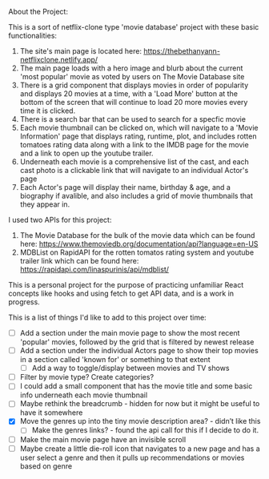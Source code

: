 

About the Project:

This is a sort of netflix-clone type 'movie database' project with these basic functionalities:
  1. The site's main page is located here:  https://thebethanyann-netflixclone.netlify.app/
  2. The main page loads with a hero image and blurb about the current 'most popular' movie as voted by users on The Movie Database site
  3. There is a grid component that displays movies in order of popularity and displays 20 movies at a time, with a 'Load More' button at the bottom of the screen that        will continue to load 20 more movies every time it is clicked. 
  4. There is a search bar that can be used to search for a specfic movie
  5. Each movie thumbnail can be clicked on, which will navigate to a 'Movie Information' page that displays rating, runtime, plot, and includes rotten tomatoes rating        data along with a link to the IMDB page for the movie and a link to open up the youtube trailer.
  6. Underneath each movie is a comprehensive list of the cast, and each cast photo is a clickable link that will navigate to an individual Actor's page
  7. Each Actor's page will display their name, birthday & age, and a biography if avalible, and also includes a grid of movie thumbnails that they appear in.

I used two APIs for this project:
  1. The Movie Database for the bulk of the movie data which can be found here: https://www.themoviedb.org/documentation/api?language=en-US  
  2. MDBList on RapidAPI for the rotten tomatos rating system and youtube trailer link which can be found here: https://rapidapi.com/linaspurinis/api/mdblist/
  
This is a personal project for the purpose of practicing unfamiliar React concepts like hooks and using fetch to get API data, and is a work in progress.  

This is a list of things I'd like to add to this project over time: 

- [ ]  Add a section under the main movie page to show the most recent 'popular' movies, followed by the grid that is filtered by newest release
- [ ]  Add a section under the individual Actors page to show their top movies in a section called 'known for' or something to that extent
     - [ ]   Add a way to toggle/display between movies and TV shows
- [ ]  Filter by movie type? Create categories?
- [ ]  I could add a small component that has the movie title and some basic info underneath each movie thumbnail
- [ ]  Maybe rethink the breadcrumb - hidden for now but it might be useful to have it somewhere
- [x]  Move the genres up into the tiny movie description area? - didn’t like this
    - [ ]  Make the genres links? - found the api call for this if I decide to do it.
- [ ]  Make the main movie page have an invisible scroll
- [ ]  Maybe create a little die-roll icon that navigates to a new page and has a user select a genre and then it pulls up recommendations or movies based on genre
